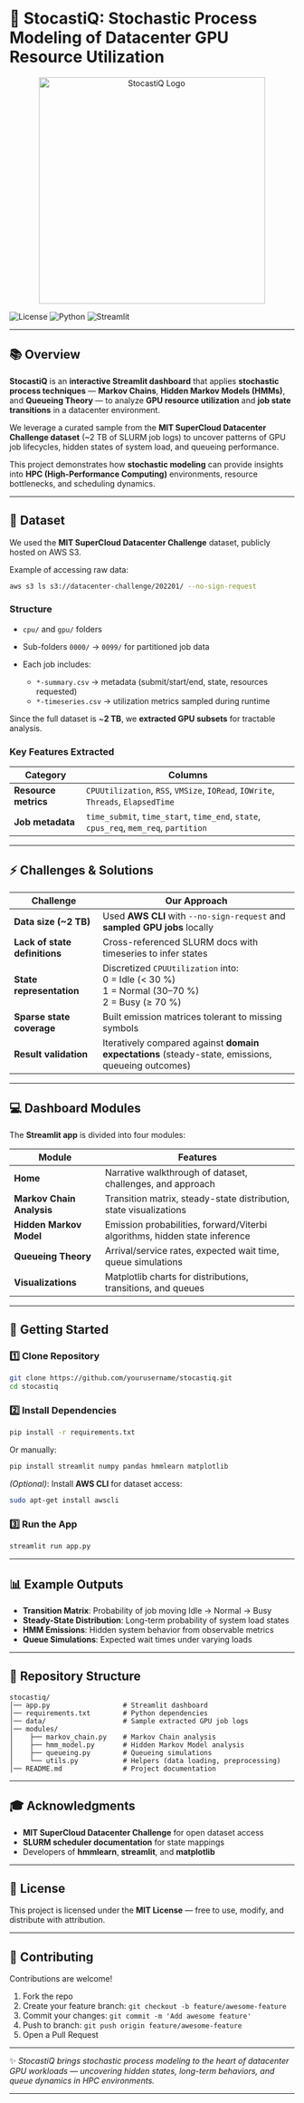 

# 🎲 StocastiQ: Stochastic Process Modeling of Datacenter GPU Resource Utilization

<p align="center">
  <img src="assets/logo.png" alt="StocastiQ Logo" width="400"/>
</p>


![License](https://img.shields.io/badge/license-MIT-blue.svg)
![Python](https://img.shields.io/badge/python-3.9%2B-brightgreen.svg)
![Streamlit](https://img.shields.io/badge/streamlit-dashboard-red.svg)

---

## 📚 Overview

**StocastiQ** is an **interactive Streamlit dashboard** that applies **stochastic process techniques** — **Markov Chains**, **Hidden Markov Models (HMMs)**, and **Queueing Theory** — to analyze **GPU resource utilization** and **job state transitions** in a datacenter environment.

We leverage a curated sample from the **MIT SuperCloud Datacenter Challenge dataset** (\~2 TB of SLURM job logs) to uncover patterns of GPU job lifecycles, hidden states of system load, and queueing performance.

This project demonstrates how **stochastic modeling** can provide insights into **HPC (High-Performance Computing)** environments, resource bottlenecks, and scheduling dynamics.

---

## 📂 Dataset

We used the **MIT SuperCloud Datacenter Challenge** dataset, publicly hosted on AWS S3.

Example of accessing raw data:

```bash
aws s3 ls s3://datacenter-challenge/202201/ --no-sign-request
```

### Structure

* `cpu/` and `gpu/` folders
* Sub-folders `0000/` → `0099/` for partitioned job data
* Each job includes:

  * `*-summary.csv` → metadata (submit/start/end, state, resources requested)
  * `*-timeseries.csv` → utilization metrics sampled during runtime

Since the full dataset is \~**2 TB**, we **extracted GPU subsets** for tractable analysis.

### Key Features Extracted

| Category             | Columns                                                                              |
| -------------------- | ------------------------------------------------------------------------------------ |
| **Resource metrics** | `CPUUtilization`, `RSS`, `VMSize`, `IORead`, `IOWrite`, `Threads`, `ElapsedTime`     |
| **Job metadata**     | `time_submit`, `time_start`, `time_end`, `state`, `cpus_req`, `mem_req`, `partition` |

---

## ⚡ Challenges & Solutions

| Challenge                     | Our Approach                                                                                         |
| ----------------------------- | ---------------------------------------------------------------------------------------------------- |
| **Data size (\~2 TB)**        | Used **AWS CLI** with `--no-sign-request` and **sampled GPU jobs** locally                           |
| **Lack of state definitions** | Cross-referenced SLURM docs with timeseries to infer states                                          |
| **State representation**      | Discretized `CPUUtilization` into:<br>0 = Idle (< 30 %)<br>1 = Normal (30–70 %)<br>2 = Busy (≥ 70 %) |
| **Sparse state coverage**     | Built emission matrices tolerant to missing symbols                                                  |
| **Result validation**         | Iteratively compared against **domain expectations** (steady-state, emissions, queueing outcomes)    |

---

## 💻 Dashboard Modules

The **Streamlit app** is divided into four modules:

| Module                    | Features                                                                   |
| ------------------------- | -------------------------------------------------------------------------- |
| **Home**                  | Narrative walkthrough of dataset, challenges, and approach                 |
| **Markov Chain Analysis** | Transition matrix, steady-state distribution, state visualizations         |
| **Hidden Markov Model**   | Emission probabilities, forward/Viterbi algorithms, hidden state inference |
| **Queueing Theory**       | Arrival/service rates, expected wait time, queue simulations               |
| **Visualizations**        | Matplotlib charts for distributions, transitions, and queues               |

---

## 🚀 Getting Started

### 1️⃣ Clone Repository

```bash
git clone https://github.com/yourusername/stocastiq.git
cd stocastiq
```

### 2️⃣ Install Dependencies

```bash
pip install -r requirements.txt
```

Or manually:

```bash
pip install streamlit numpy pandas hmmlearn matplotlib
```

*(Optional)*: Install **AWS CLI** for dataset access:

```bash
sudo apt-get install awscli
```

### 3️⃣ Run the App

```bash
streamlit run app.py
```

---

## 📊 Example Outputs

* **Transition Matrix**: Probability of job moving Idle → Normal → Busy
* **Steady-State Distribution**: Long-term probability of system load states
* **HMM Emissions**: Hidden system behavior from observable metrics
* **Queue Simulations**: Expected wait times under varying loads

---

## 📁 Repository Structure

```
stocastiq/
│── app.py                  # Streamlit dashboard
│── requirements.txt        # Python dependencies
│── data/                   # Sample extracted GPU job logs
│── modules/
│    ├── markov_chain.py    # Markov Chain analysis
│    ├── hmm_model.py       # Hidden Markov Model analysis
│    ├── queueing.py        # Queueing simulations
│    └── utils.py           # Helpers (data loading, preprocessing)
│── README.md               # Project documentation
```

---

## 🎓 Acknowledgments

* **MIT SuperCloud Datacenter Challenge** for open dataset access
* **SLURM scheduler documentation** for state mappings
* Developers of **hmmlearn**, **streamlit**, and **matplotlib**

---

## 📜 License

This project is licensed under the **MIT License** — free to use, modify, and distribute with attribution.

---

## 🙌 Contributing

Contributions are welcome!

1. Fork the repo
2. Create your feature branch: `git checkout -b feature/awesome-feature`
3. Commit your changes: `git commit -m 'Add awesome feature'`
4. Push to branch: `git push origin feature/awesome-feature`
5. Open a Pull Request

---

✨ *StocastiQ brings stochastic process modeling to the heart of datacenter GPU workloads — uncovering hidden states, long-term behaviors, and queue dynamics in HPC environments.*

---


